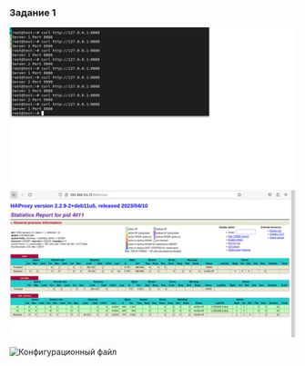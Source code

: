 <h3> Задание 1 </h3>

![alt text](https://github.com/Nildi/homework/blob/main/sflt_hw2.1.1.png)
![alt text](https://github.com/Nildi/homework/blob/main/sflt_hw2.1.2.png)

![Конфигурационный файл](https://github.com/Nildi/homework/blob/main/haproxy.cfg)
